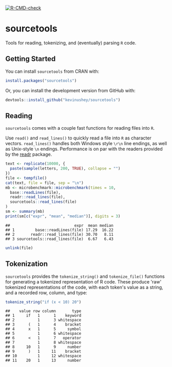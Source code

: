 

<!-- badges: start -->
[![R-CMD-check](https://github.com/kevinushey/sourcetools/workflows/R-CMD-check/badge.svg)](https://github.com/kevinushey/sourcetools/actions)
<!-- badges: end -->

# sourcetools

Tools for reading, tokenizing, and (eventually) parsing `R` code.

## Getting Started

You can install `sourcetools` from CRAN with:


```r
install.packages("sourcetools")
```

Or, you can install the development version from GitHub with:


```r
devtools::install_github("kevinushey/sourcetools")
```

## Reading

`sourcetools` comes with a couple fast functions for reading
files into `R`.

Use `read()` and `read_lines()` to quickly read a file into
`R` as character vectors. `read_lines()` handles both
Windows style `\r\n` line endings, as well as Unix-style
`\n` endings. Performance is on par with the readers
provided by the
[readr](https://cran.r-project.org/package=readr) package.


```r
text <- replicate(10000, {
  paste(sample(letters, 200, TRUE), collapse = "")
})
file <- tempfile()
cat(text, file = file, sep = "\n")
mb <- microbenchmark::microbenchmark(times = 10,
  base::readLines(file),
  readr::read_lines(file),
  sourcetools::read_lines(file)
)
sm <- summary(mb)
print(sm[c("expr", "mean", "median")], digits = 3)
```

```
##                            expr  mean median
## 1         base::readLines(file) 17.29  16.22
## 2       readr::read_lines(file) 30.70   8.11
## 3 sourcetools::read_lines(file)  6.67   6.43
```

```r
unlink(file)
```

## Tokenization

`sourcetools` provides the `tokenize_string()` and
`tokenize_file()` functions for generating a tokenized
representation of R code. These produce 'raw' tokenized
representations of the code, with each token's value as a
string, and a recorded row, column, and type:


```r
tokenize_string("if (x < 10) 20")
```

```
##    value row column       type
## 1     if   1      1    keyword
## 2          1      3 whitespace
## 3      (   1      4    bracket
## 4      x   1      5     symbol
## 5          1      6 whitespace
## 6      <   1      7   operator
## 7          1      8 whitespace
## 8     10   1      9     number
## 9      )   1     11    bracket
## 10         1     12 whitespace
## 11    20   1     13     number
```
